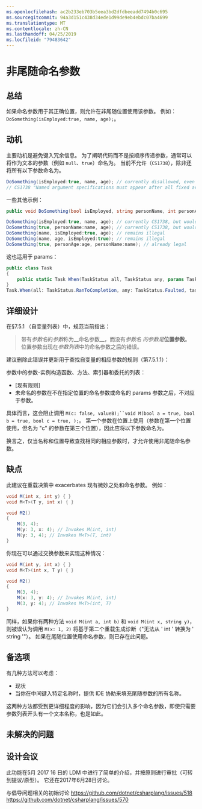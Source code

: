 ```yaml
---
ms.openlocfilehash: ac2b233eb703b5eea3bd2dfdbeeadd7494b0c695
ms.sourcegitcommit: 94a3d151c438d34ede1d99de9eb4ebdc07ba4699
ms.translationtype: MT
ms.contentlocale: zh-CN
ms.lasthandoff: 04/25/2019
ms.locfileid: "79483642"
---
```

# <a name="non-trailing-named-arguments"></a>非尾随命名参数

## <a name="summary"></a>总结
[summary]: #summary
如果命名参数用于其正确位置，则允许在非尾随位置使用该参数。 例如：`DoSomething(isEmployed:true, name, age);`。

## <a name="motivation"></a>动机
[motivation]: #motivation

主要动机是避免键入冗余信息。 为了阐明代码而不是按顺序传递参数，通常可以将作为文本的参数（例如 `null`、`true`）命名为。
当前不允许（`CS1738`），除非还将所有以下参数命名为。

```csharp
DoSomething(isEmployed:true, name, age); // currently disallowed, even though all arguments are in position
// CS1738 "Named argument specifications must appear after all fixed arguments have been specified"
```

一些其他示例：
```csharp
public void DoSomething(bool isEmployed, string personName, int personAge) { ... }

DoSomething(isEmployed:true, name, age); // currently CS1738, but would become legal
DoSomething(true, personName:name, age); // currently CS1738, but would become legal
DoSomething(name, isEmployed:true, age); // remains illegal
DoSomething(name, age, isEmployed:true); // remains illegal
DoSomething(true, personAge:age, personName:name); // already legal
```

这也适用于 params：
```csharp
public class Task
{
    public static Task When(TaskStatus all, TaskStatus any, params Task[] tasks);
}
Task.When(all: TaskStatus.RanToCompletion, any: TaskStatus.Faulted, task1, task2)
```

## <a name="detailed-design"></a>详细设计
[design]: #detailed-design

在§7.5.1 （自变量列表）中，规范当前指出：
> 带有*参数名*的*参数*称为__命名参数__，而没有*参数名* *的参数是*__位置参数__。 位置参数出现在*参数列表*中的命名参数之后的错误。

建议删除此错误并更新用于查找自变量的相应参数的规则（第7.5.1.1）：

参数中的参数-实例构造函数、方法、索引器和委托的列表：
- [现有规则]
- 未命名的参数在不在指定位置的命名参数或命名的 params 参数之后，不对应于参数。

具体而言，这会阻止调用 `M(c: false, valueB);``void M(bool a = true, bool b = true, bool c = true, );`。 第一个参数在位置上使用（参数在第一个位置使用，但名为 "c" 的参数在第三个位置），因此应将以下参数命名为。

换言之，仅当名称和位置导致查找相同的相应参数时，才允许使用非尾随命名参数。

## <a name="drawbacks"></a>缺点
[drawbacks]: #drawbacks

此建议在重载决策中 exacerbates 现有微妙之处和命名参数。 例如：

```csharp
void M(int x, int y) { }
void M<T>(T y, int x) { }

void M2()
{
    M(3, 4);
    M(y: 3, x: 4); // Invokes M(int, int)
    M(y: 3, 4); // Invokes M<T>(T, int)
}
```

你现在可以通过交换参数来实现这种情况：

```csharp
void M(int y, int x) { }
void M<T>(int x, T y) { }

void M2()
{
    M(3, 4);
    M(x: 3, y: 4); // Invokes M(int, int)
    M(3, y: 4); // Invokes M<T>(int, T)
}
```

同样，如果你有两种方法 `void M(int a, int b)` 和 `void M(int x, string y)`，则被误认为调用 `M(x: 1, 2)` 将基于第二个重载生成诊断（"无法从 ' int ' 转换为 ' string '"）。 如果在尾随位置使用命名参数，则已存在此问题。

## <a name="alternatives"></a>备选项
[alternatives]: #alternatives

有几种方法可以考虑：

- 现状
- 当你在中间键入特定名称时，提供 IDE 协助来填充尾随参数的所有名称。

这两种方法都受到更详细程度的影响，因为它们会引入多个命名参数，即使只需要参数列表开头有一个文本名称，也是如此。

## <a name="unresolved-questions"></a>未解决的问题
[unresolved]: #unresolved-questions

## <a name="design-meetings"></a>设计会议
[ldm]: #ldm
此功能在5月 2017 16 日的 LDM 中进行了简单的介绍，并按原则进行审批（可转到提议/原型）。 它还在2017年6月28日讨论。

与倡导问题相关的初始讨论 https://github.com/dotnet/csharplang/issues/518 https://github.com/dotnet/csharplang/issues/570
